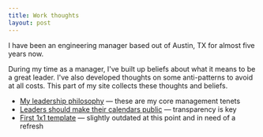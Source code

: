```yaml
---
title: Work thoughts
layout: post
---
```


I have been an engineering manager based out of Austin, TX for almost five years now. 

During my time as a manager, I've built up beliefs about what it means to be a great leader. I've also developed thoughts on some anti-patterns to avoid at all costs. This part of my site collects these thoughts and beliefs. 

- [My leadership philosophy](/work/leadership-philosophy) — these are my core management tenets
- [Leaders should make their calendars public](/work/public-calendars) — transparency is key
- [First 1x1 template](/work/first-1x1) — slightly outdated at this point and in need of a refresh